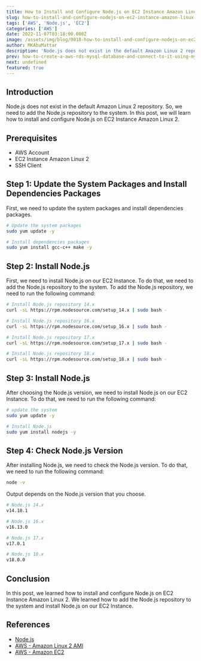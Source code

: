 ```yaml
---
title: How to Install and Configure Node.js on EC2 Instance Amazon Linux 2
slug: how-to-install-and-configure-nodejs-on-ec2-instance-amazon-linux-2
tags: ['AWS', 'Node.js', 'EC2']
categories: ['AWS']
date: 2022-11-07T03:18:00.000Z
image: /assets/img/blog/0018-how-to-install-and-configure-nodejs-on-ec2-instance-amazon-linux-2/how-to-install-and-configure-nodejs-on-ec2-instance-amazon-linux-2.png
author: MKAbuMattar
description: 'Node.js does not exist in the default Amazon Linux 2 repository. So, we need to add the Node.js repository to the system. In this post, we will learn how to install and configure Node.js on EC2 Instance Amazon Linux 2.'
prev: how-to-create-a-aws-rds-mysql-database-and-connect-to-it-using-mysql-workbench
next: undefined
featured: true
---
```


## Introduction

Node.js does not exist in the default Amazon Linux 2 repository. So, we need to add the Node.js repository to the system. In this post, we will learn how to install and configure Node.js on EC2 Instance Amazon Linux 2.

## Prerequisites

- AWS Account
- EC2 Instance Amazon Linux 2
- SSH Client

## Step 1: Update the System Packages and Install Dependencies Packages

First, we need to update the system packages and install dependencies packages.

```bash
# Update the system packages
sudo yum update -y

# Install dependencies packages
sudo yum install gcc-c++ make -y
```

## Step 2: Install Node.js

First, we need to install Node.js on our EC2 Instance. To do that, we need to add the Node.js repository to the system. To add the Node.js repository, we need to run the following command:

```bash
# Install Node.js repository 14.x
curl -sL https://rpm.nodesource.com/setup_14.x | sudo bash -

# Install Node.js repository 16.x
curl -sL https://rpm.nodesource.com/setup_16.x | sudo bash -

# Install Node.js repository 17.x
curl -sL https://rpm.nodesource.com/setup_17.x | sudo bash -

# Install Node.js repository 18.x
curl -sL https://rpm.nodesource.com/setup_18.x | sudo bash -
```

## Step 3: Install Node.js

After choosing the Node.js version, we need to install Node.js on our EC2 Instance. To do that, we need to run the following command:

```bash
# update the system
sudo yum update -y

# Install Node.js
sudo yum install nodejs -y
```

## Step 4: Check Node.js Version

After installing Node.js, we need to check the Node.js version. To do that, we need to run the following command:

```bash
node -v
```

Output depends on the Node.js version that you choose.

```bash
# Node.js 14.x
v14.18.1

# Node.js 16.x
v16.13.0

# Node.js 17.x
v17.0.1

# Node.js 18.x
v18.0.0
```

## Conclusion

In this post, we learned how to install and configure Node.js on EC2 Instance Amazon Linux 2. We learned how to add the Node.js repository to the system and install Node.js on our EC2 Instance.

## References

- [Node.js](https://nodejs.org/en/)
- [AWS - Amazon Linux 2 AMI](https://aws.amazon.com/amazon-linux-2/)
- [AWS - Amazon EC2](https://aws.amazon.com/ec2/)
